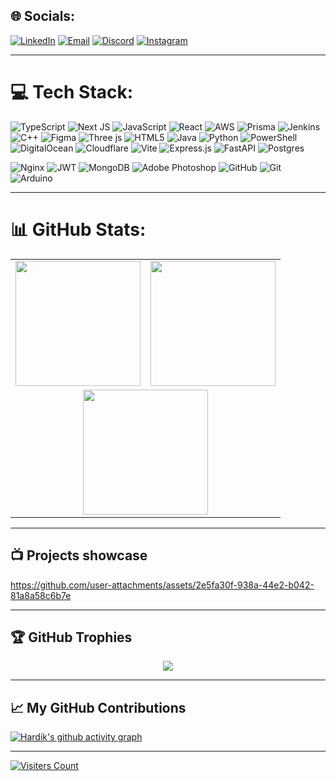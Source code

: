 ## 🌐 Socials:
[![LinkedIn](https://img.shields.io/badge/LinkedIn-%230077B5.svg?logo=linkedin&logoColor=white)](https://www.linkedin.com/in/hardik-kumar-83016b331/)
[![Email](https://img.shields.io/badge/Email-D14836?logo=gmail&logoColor=white)](mailto:hardikkumarpro0005@gmail.com)
[![Discord](https://img.shields.io/badge/Discord-%237289DA.svg?logo=discord&logoColor=white)](https://discord.gg/death.xi11)
[![Instagram](https://img.shields.io/badge/Instagram-%23E4405F.svg?logo=Instagram&logoColor=white)](https://instagram.com/hardik.xi11)

---

# 💻 Tech Stack:
![TypeScript](https://img.shields.io/badge/typescript-%23007ACC.svg?style=for-the-badge&logo=typescript&logoColor=white)
![Next JS](https://img.shields.io/badge/Next-black?style=for-the-badge&logo=next.js&logoColor=white)
![JavaScript](https://img.shields.io/badge/javascript-%23323330.svg?style=for-the-badge&logo=javascript&logoColor=%23F7DF1E)
![React](https://img.shields.io/badge/react-%2320232a.svg?style=for-the-badge&logo=react&logoColor=%2361DAFB)
![AWS](https://img.shields.io/badge/AWS-%23FF9900.svg?style=for-the-badge&logo=amazon-aws&logoColor=white)
![Prisma](https://img.shields.io/badge/Prisma-3982CE?style=for-the-badge&logo=Prisma&logoColor=white)
![Jenkins](https://img.shields.io/badge/jenkins-%232C5263.svg?style=for-the-badge&logo=jenkins&logoColor=white)
![C++](https://img.shields.io/badge/c++-%2300599C.svg?style=for-the-badge&logo=c%2B%2B&logoColor=white)
![Figma](https://img.shields.io/badge/figma-%23F24E1E.svg?style=for-the-badge&logo=figma&logoColor=white)
![Three js](https://img.shields.io/badge/threejs-black?style=for-the-badge&logo=three.js&logoColor=white)
![HTML5](https://img.shields.io/badge/html5-%23E34F26.svg?style=for-the-badge&logo=html5&logoColor=white)
![Java](https://img.shields.io/badge/java-%23ED8B00.svg?style=for-the-badge&logo=openjdk&logoColor=white)
![Python](https://img.shields.io/badge/python-3670A0?style=for-the-badge&logo=python&logoColor=ffdd54)
![PowerShell](https://img.shields.io/badge/PowerShell-%235391FE.svg?style=for-the-badge&logo=powershell&logoColor=white)
![DigitalOcean](https://img.shields.io/badge/DigitalOcean-%230167ff.svg?style=for-the-badge&logo=digitalOcean&logoColor=white)
![Cloudflare](https://img.shields.io/badge/Cloudflare-F38020?style=for-the-badge&logo=Cloudflare&logoColor=white)
![Vite](https://img.shields.io/badge/vite-%23646CFF.svg?style=for-the-badge&logo=vite&logoColor=white)
![Express.js](https://img.shields.io/badge/express.js-%23404d59.svg?style=for-the-badge&logo=express&logoColor=%2361DAFB)
![FastAPI](https://img.shields.io/badge/FastAPI-005571?style=for-the-badge&logo=fastapi)
![Postgres](https://img.shields.io/badge/postgres-%23316192.svg?style=for-the-badge&logo=postgresql&logoColor=white)



![Nginx](https://img.shields.io/badge/nginx-%23009639.svg?style=for-the-badge&logo=nginx&logoColor=white)
![JWT](https://img.shields.io/badge/JWT-black?style=for-the-badge&logo=JSON%20web%20tokens)
![MongoDB](https://img.shields.io/badge/MongoDB-%234ea94b.svg?style=for-the-badge&logo=mongodb&logoColor=white)
![Adobe Photoshop](https://img.shields.io/badge/adobe%20photoshop-%2331A8FF.svg?style=for-the-badge&logo=adobe%20photoshop&logoColor=white)
![GitHub](https://img.shields.io/badge/github-%23121011.svg?style=for-the-badge&logo=github&logoColor=white)
![Git](https://img.shields.io/badge/git-%23F05033.svg?style=for-the-badge&logo=git&logoColor=white)
![Arduino](https://img.shields.io/badge/-Arduino-00979D?style=for-the-badge&logo=Arduino&logoColor=white)

---

# 📊 GitHub Stats:
<div align="center">

<table>
<tr>
<td>
<img src="https://github-readme-stats.vercel.app/api?username=Hardik-Kumar0005&theme=dark&bg_color=000000&title_color=00aaff&text_color=ffffff&hide_border=false&include_all_commits=true&count_private=true" height="200"/>
</td>
<td>
<img src="https://streak-stats.demolab.com?user=Hardik-Kumar0005&theme=dark&background=000000&ring=00aaff&fire=00aaff&currStreakLabel=00aaff&sideNums=ffffff&sideLabels=ffffff" height="200"/>
</td>
</tr>
<tr>
<td colspan="2" align="center">
<img src="https://github-readme-stats.vercel.app/api/top-langs/?username=Hardik-Kumar0005&theme=dark&bg_color=000000&title_color=00aaff&text_color=ffffff&hide_border=false&layout=compact" height="200"/>
</td>
</tr>
</table>

</div>

---

## 📺 Projects showcase


https://github.com/user-attachments/assets/2e5fa30f-938a-44e2-b042-81a8a58c6b7e



---

## 🏆 GitHub Trophies
<div align="center">
  <img src="https://github-profile-trophy.vercel.app/?username=Hardik-Kumar0005&theme=darkhub&no-frame=false&margin-w=4&title_color=00aaff&text_color=ffffff&bg_color=000000" />
</div>

---

## 📈 My GitHub Contributions
[![Hardik's github activity graph](https://github-readme-activity-graph.vercel.app/graph?username=Hardik-Kumar0005&bg_color=000000&color=00aaff&line=00aaff&point=ffffff&area=true&hide_border=false)](https://github.com/Hardik-Kumar0005)

---

[![Visiters Count](https://visitcount.itsvg.in/api?id=Hardik-Kumar0005&icon=7&color=11)](https://visitcount.itsvg.in)
